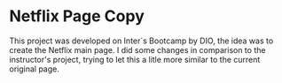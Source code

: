 # Netflix Page Copy

This project was developed on Inter`s Bootcamp by DIO, the idea was to create the Netflix main page. I did some changes in comparison to the instructor's project, trying to let this a litle more similar to the current original page.
